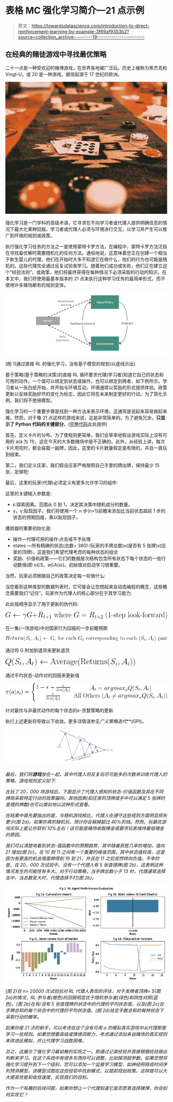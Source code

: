 # 表格 MC 强化学习简介—21 点示例

> 原文：<https://towardsdatascience.com/introduction-to-direct-reinforcement-learning-by-example-3f69af9353b2?source=collection_archive---------19----------------------->

## 在经典的赌徒游戏中寻找最优策略

二十一点是一种受欢迎的赌博游戏，在世界各地被广泛玩。历史上被称为黑杰克和 Vingt-U，或 20 是一种游戏，据信起源于 17 世纪的欧洲。

![](img/d797715d10743878df551709ab003bd4.png)

强化学习是一门学科的高级术语，它寻求在不向学习者或代理人提供明确信息的情况下最大化某种回报，学习者或代理人必须与环境进行交互，以学习并产生可以推广到环境的规则或政策。

执行强化学习任务的方法之一是使用蒙特卡罗方法，在编程中，蒙特卡罗方法泛指在寻找最优解时需要随机化的任何方法。通俗地说，这意味着您正在创建一个相当于新生婴儿的代理，他们在开始时大多不知道它在做什么，他们的行为也可能是随机的。这些代理完全通过反复试验来学习。随着他们成功或失败，他们正在建立这个“经验法则”，或政策，他们将最终获得在每种情况下必须采取的行动的知识。在本文中，我们将使用最基本版本的 21 点来执行这种学习任务的最简单形式，而不使用许多赌场都有的规则变体。

![](img/de6d0744bdc79993f9757229ac8aa544.png)

(图 1)通过直接 RL 的强化学习，没有基于模型的规划(以虚线示出)

基于策略(基于策略的决策)的直接 RL 循环要求代理(学习者)知道它自己的状态和可用的动作。一个值可以绑定到状态或操作，也可以绑定到两者，如下例所示。学习者从一张白纸开始，并开始与环境互动，环境通常以奖励的形式提供体验。政策更新以反映奖励好坏的变化为标志，因此它将在未来制定更好的行动。为了简化示例，我们将不使用模型。

强化学习的一个重要步骤是找到一种方法来表示环境，这通常是说起来容易做起来难。然而，对于像 21 点这样的游戏来说，这是非常简单的。为了避免冗余，**只显示了 Python 代码的关键部分**。([完整代码](https://github.com/supermomo668/ReinforcementLearning-MonteCarlo/blob/main/MC-Blackjack/MC-BlackJack.ipynb)此处提供)

首先，定义卡片的分布。为了使规则更简单，我们会草率地假设游戏实际上没有可用的 a(a 为 11)，这在今天的大多数赌场中是不正确的。此外，从经验上讲，每次卡片用完时，都会装载一副牌，因此，这里的卡片数量假定是有限的，并且一直玩到结束。

第二，我们定义庄家，我们假设庄家严格按照自己手里的牌出牌，保持最少 15 张，足够短:

最后，这里的玩家(代理)必须定义有更多允许学习的组件:

这里的关键输入参数是:

*   ϵ:探索因素。范围从 0 到 1，决定其决策中随机成分的数量。
*   γ，γ:贴现因子。我们将使用一个 n 步(n=1)前瞻来添加比当前状态超前 1 步的状态的预期回报，乘以贴现因子。

播放器的重要初始化是:

*   操作—代理可用的操作:点击或不予处理
*   states —所有精确的状态(总数= 380):(玩家的手牌总数)x(是否有 5 张牌)x(庄家的顶牌)，这是我们希望代理考虑的每种状态的组合
*   奖励、价值和政策——它们的数据层次结构包含所有状态下每个状态的一些行动数值(即 s∈S，a∈A(s))。初始值对启动学习很重要。

当然，玩家必须根据自己的政策决定每一轮做什么:

当您看到这种类型的数据列表时，它可能会让您想起来自动态编程的概念，这些概念需要我们“记住”。玩家作为代理人的核心部分在于其学习能力:

此处按顺序显示了用于更新的伪代码:

![](img/fe2e94b1e8cad36129899fc5a3e99b1e.png)

在一集(一场游戏)中对国家行为回报的一步前瞻预期

![](img/2bde04799e70abc6215c6fa76eb55cdd.png)

通过将 G 附加到退货来更新退货

![](img/8d7f362ad432bfca5c81be6506143352.png)

通过平均状态-动作对的回报来更新值

![](img/fa80db41970e83d122d69ff8633709d7.png)

针对最优与非最优动作的每个状态的ε-贪婪策略的更新

执行上述更新将导致以下收敛。更多详情请参见*广义策略迭代***(GPI)*。*

*![](img/59b504d7911ba347eb2ed8be0f7aeb82.png)*

*最后，我们将**游戏**放在一起，其中代理人将反复玩尽可能多的次数来训练代理人的策略，游戏规则定义如下:*

*在玩了 20，000 场游戏后，下面显示了代理人感知的状态-价值函数及其在不同牌局采取特定行动的政策偏向。其他因素(如庄家的顶牌或手中可以满足 5 张牌的查理的牌数)也可以类似地以这种形式查看。*

*在结果中首先要指出的是，与随机游戏相比，代理人在遵守这些规则方面明显损失更少(图 2a)。如果你真的随机玩，预计你会输掉超过 40%的钱。然而，玩最优游戏实际上能让你获利 10%左右！这可能是赌场收取赌金或要求玩家维持最低赌金的原因。*

*我们可以清楚地看到状态-值函数中的预期趋势，其中随着获胜几率的增加，值向 21 增加(图 2c)。在 10 到 11 之间有一个重要的峰值范围，其中状态值较高，这是因为有更高的机会用面牌得到 19 到 21，并且在 11 之后突然转向负值。不幸的是，在 20，000 次试验中，没有一个代理人有 5 张查理牌(图 2b)，这表明这种情况发生的可能性有多大。对于行动策略，当手牌总数小于 13 时，代理通常选择击中，当总数变大时，代理选择不打(图 2b)。*

*![](img/7df5bf8550485414e67749a1308453a5.png)*

*(图 2)在 n= 20000 次试验后对 RL 代理人表现的评估，对于发牌者顶牌= 5(图 2a)的情况，RL 参与者(橙色)的回报明显优于随机参与者(绿色)和阴性对照(蓝色)。(图 2b)在有/没有 5 张查理牌的状态中的代理的平均状态值，以及(图 2c)在手牌总和的每个状态中的代理的平均状态值。(图 2d)给定手数总和的每种状态下采取行动的概率。*

*如果你是 21 点的新手，可以考虑在这个没有可用 a 的模拟真实游戏中从代理那里学习一些规则。如果您想要高级或情境洞察力，考虑通过添加来自赌场的真实规则来改进此模拟，并让代理学习战胜困难。*

*总之，这展示了强化学习最幼稚的实现之一，即通过记录经验并直接根据经验做出判断来学习。在这个系统中有很多东西你可以调整，比如探测超参数。如果您想将强化学习提升到下一个级别，您可以添加一个监督学习模型，如神经网络或时间序列预测模型，该模型试图在这些经验中找到模式，以提前规划政策。这样做可以大大提高性能和收敛速度，实现我们的目标。*

*作为一个有趣的后续问题，如果你想让一个代理知道它是否愿意选择赌博，你会如何实现它？*